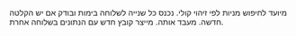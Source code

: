 מיועד לחיפוש מניות לפי זיהוי קולי.
נכנס כל שנייה לשלוחה בימות ובודק אם יש הקלטה חדשה.
מעבד אותה.
מייצר קובץ חדש עם הנתונים בשלוחה אחרת.
